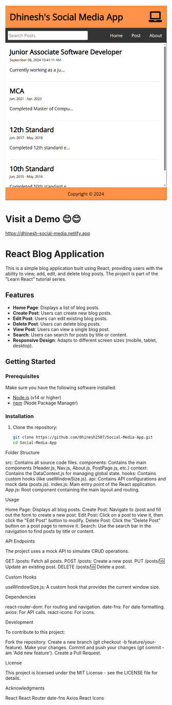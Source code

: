
![Sample Image](./images/sample-image.png)

# Visit a Demo 😊😊

https://dhinesh-social-media.netlify.app

# React Blog Application

This is a simple blog application built using React, providing users with the ability to view, add, edit, and delete blog posts. The project is part of the "Learn React" tutorial series.

## Features

- **Home Page**: Displays a list of blog posts.
- **Create Post**: Users can create new blog posts.
- **Edit Post**: Users can edit existing blog posts.
- **Delete Post**: Users can delete blog posts.
- **View Post**: Users can view a single blog post.
- **Search**: Users can search for posts by title or content.
- **Responsive Design**: Adapts to different screen sizes (mobile, tablet, desktop).

## Getting Started

### Prerequisites

Make sure you have the following software installed:

- [Node.js](https://nodejs.org/) (v14 or higher)
- [npm](https://www.npmjs.com/) (Node Package Manager)

### Installation

1. Clone the repository:

   ```bash
   git clone https://github.com/Dhinesh2507/Social-Media-App.git
   cd Social-Media-App

Folder Structure

src: Contains all source code files.
components: Contains the main components (Header.js, Nav.js, About.js, PostPage.js, etc.)
context: Contains the DataContext.js for managing global state.
hooks: Contains custom hooks (like useWindowSize.js).
api: Contains API configurations and mock data (posts.js).
index.js: Main entry point of the React application.
App.js: Root component containing the main layout and routing.

Usage

Home Page: Displays all blog posts.
Create Post: Navigate to /post and fill out the form to create a new post.
Edit Post: Click on a post to view it, then click the "Edit Post" button to modify.
Delete Post: Click the "Delete Post" button on a post page to remove it.
Search: Use the search bar in the navigation to find posts by title or content.

API Endpoints

The project uses a mock API to simulate CRUD operations.

GET /posts: Fetch all posts.
POST /posts: Create a new post.
PUT /posts/:id: Update an existing post.
DELETE /posts/:id: Delete a post.

Custom Hooks

useWindowSize.js: A custom hook that provides the current window size.

Dependencies

react-router-dom: For routing and navigation.
date-fns: For date formatting.
axios: For API calls.
react-icons: For icons.

Development

To contribute to this project:

Fork the repository.
Create a new branch (git checkout -b feature/your-feature).
Make your changes.
Commit and push your changes (git commit -am 'Add new feature').
Create a Pull Request.

License

This project is licensed under the MIT License - see the LICENSE file for details.

Acknowledgments

React
React Router
date-fns
Axios
React Icons

